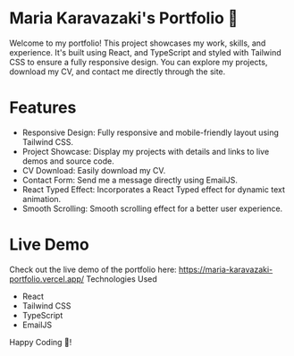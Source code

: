 # Maria Karavazaki's Portfolio 🚀

Welcome to my portfolio! This project showcases my work, skills, and experience. It's built using React, and TypeScript and styled with Tailwind CSS to ensure a fully responsive design. You can explore my projects, download my CV, and contact me directly through the site.

# Features

* Responsive Design: Fully responsive and mobile-friendly layout using Tailwind CSS.
* Project Showcase: Display my projects with details and links to live demos and source code.
* CV Download: Easily download my CV.
* Contact Form: Send me a message directly using EmailJS.
* React Typed Effect: Incorporates a React Typed effect for dynamic text animation.
* Smooth Scrolling: Smooth scrolling effect for a better user experience.

# Live Demo

Check out the live demo of the portfolio here: https://maria-karavazaki-portfolio.vercel.app/
Technologies Used

* React
* Tailwind CSS
* TypeScript
* EmailJS
  
Happy Coding 🚀!
